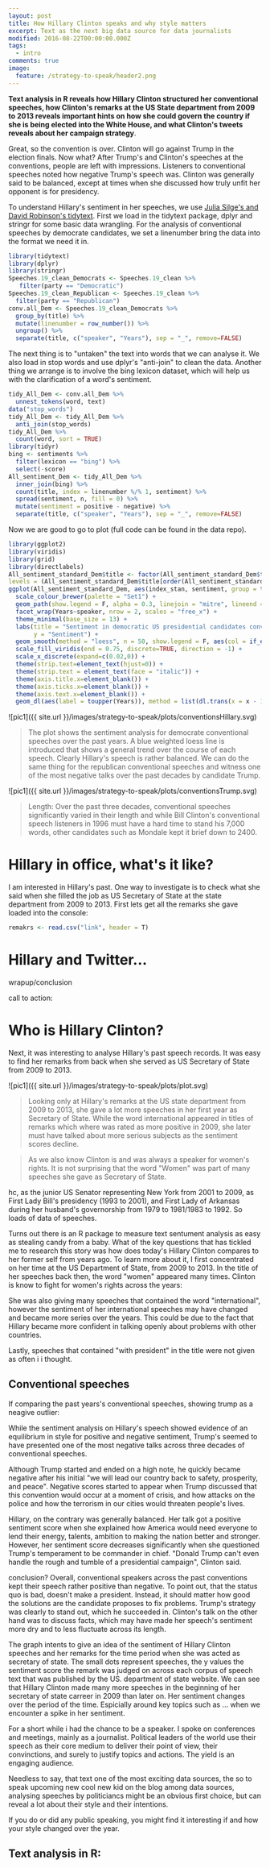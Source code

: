 ```yaml
---
layout: post
title: How Hillary Clinton speaks and why style matters
excerpt: Text as the next big data source for data journalists
modified: 2016-08-22T00:00:00.000Z
tags:
  - intro
comments: true
image:
  feature: /strategy-to-speak/header2.png
---
```


**Text analysis in R reveals how Hillary Clinton structured her conventional speeches, how Clinton's remarks at the US State department from 2009 to 2013 reveals important hints on how she could govern the country if she is being elected into the White House, and what Clinton's tweets reveals about her campaign strategy**.

Great, so the convention is over. Clinton will go against Trump in the election finals. Now what? After Trump's and Clinton's speeches at the conventions, people are left with impressions. Listeners to conventional speeches noted how negative Trump's speech was. Clinton was generally said to be balanced, except at times when she discussed how truly unfit her opponent is for presidency.

To understand Hillary's sentiment in her speeches, we use [Julia Silge's and David Robinson's tidytext](https://www.r-bloggers.com/the-life-changing-magic-of-tidying-text/). First we load in the tidytext package, dplyr and stringr for some basic data wrangling. For the analysis of conventional speeches by democrate candidates, we set a linenumber bring the data into the format we need it in.

```r
library(tidytext)
library(dplyr)
library(stringr)
Speeches.19_clean_Democrats <- Speeches.19_clean %>%
   filter(party == "Democratic")
Speeches.19_clean_Republican <- Speeches.19_clean %>%
  filter(party == "Republican")
conv.all_Dem <- Speeches.19_clean_Democrats %>%
  group_by(title) %>%
  mutate(linenumber = row_number()) %>%
  ungroup() %>%
  separate(title, c("speaker", "Years"), sep = "_", remove=FALSE)
```

The next thing is to "untaken" the text into words that we can analyse it. We also load in stop words and use dplyr's "anti-join" to clean the data. Another thing we arrange is to involve the bing lexicon dataset, which will help us with the clarification of a word's sentiment.

```r
tidy_All_Dem <- conv.all_Dem %>%
  unnest_tokens(word, text)
data("stop_words")
tidy_All_Dem <- tidy_All_Dem %>%
  anti_join(stop_words)
tidy_All_Dem %>%
  count(word, sort = TRUE)
library(tidyr)
bing <- sentiments %>%
  filter(lexicon == "bing") %>%
  select(-score)
All_sentiment_Dem <- tidy_All_Dem %>%
  inner_join(bing) %>%
  count(title, index = linenumber %/% 1, sentiment) %>%
  spread(sentiment, n, fill = 0) %>%
  mutate(sentiment = positive - negative) %>%
  separate(title, c("speaker", "Years"), sep = "_", remove=FALSE)
```

Now we are good to go to plot (full code can be found in the data repo).

```r
library(ggplot2)
library(viridis)
library(grid)
library(directlabels)
All_sentiment_standard_Dem$title <- factor(All_sentiment_standard_Dem$title,
levels = (All_sentiment_standard_Dem$title[order(All_sentiment_standard_Dem$Years)]))
ggplot(All_sentiment_standard_Dem, aes(index_stan, sentiment, group = title)) +
  scale_colour_brewer(palette = "Set1") +
  geom_path(show.legend = F, alpha = 0.3, linejoin = "mitre", lineend = "butt", aes(col = if_else(hillaryClinton_line == 0, "red", "grey"))) +
  facet_wrap(Years~speaker, nrow = 2, scales = "free_x") +
  theme_minimal(base_size = 13) +
  labs(title = "Sentiment in democratic US presidential candidates convention speeches",
       y = "Sentiment") +
  geom_smooth(method = "loess", n = 50, show.legend = F, aes(col = if_else(hillaryClinton_line == 0, "red", "grey"))) +
  scale_fill_viridis(end = 0.75, discrete=TRUE, direction = -1) +
  scale_x_discrete(expand=c(0.02,0)) +
  theme(strip.text=element_text(hjust=0)) +
  theme(strip.text = element_text(face = "italic")) +
  theme(axis.title.x=element_blank()) +
  theme(axis.ticks.x=element_blank()) +
  theme(axis.text.x=element_blank()) +
  geom_dl(aes(label = toupper(Years)), method = list(dl.trans(x = x - 1.3), "last.points", cex = 0.5))
```

![pic1]({{ site.url }}/images/strategy-to-speak/plots/conventionsHillary.svg)

> The plot shows the sentiment analysis for democrate conventional speeches over the past years. A blue weighted loess line is introduced that shows a general trend over the course of each speech. Clearly Hillary's speech is rather balanced. We can do the same thing for the republican conventional speeches and witness one of the most negative talks over the past decades by candidate Trump.

![pic1]({{ site.url }}/images/strategy-to-speak/plots/conventionsTrump.svg)

> Length: Over the past three decades, conventional speeches significantly varied in their length and while Bill Clinton's conventional speech listeners in 1996 must have a hard time to stand his 7,000 words, other candidates such as Mondale kept it brief down to 2400.

# Hillary in office, what's it like?

I am interested in Hillary's past. One way to investigate is to check what she said when she filled the job as US Secretary of State at the state department from 2009 to 2013\. First lets get all the remarks she gave loaded into the console:

```r
remakrs <- read.csv("link", header = T)
```

# Hillary and Twitter...

wrapup/conclusion

call to action:

# Who is Hillary Clinton?

Next, it was interesting to analyse Hillary's past speech records. It was easy to find her remarks from back when she served as US Secretary of State from 2009 to 2013.

![pic1]({{ site.url }}/images/strategy-to-speak/plots/plot.svg)

> Looking only at Hillary's remarks at the US state department from 2009 to 2013, she gave a lot more speeches in her first year as Secretary of State. While the word international appeared in titles of remarks which where was rated as more positive in 2009, she later must have talked about more serious subjects as the sentiment scores decline.

> As we also know Clinton is and was always a speaker for women's rights. It is not surprising that the word "Women" was part of many speeches she gave as Secretary of State.

hc, as the junior US Senator representing New York from 2001 to 2009, as First Lady Bill's presidency (1993 to 2001), and First Lady of Arkansas during her husband's governorship from 1979 to 1981/1983 to 1992\. So loads of data of speeches.

Turns out there is an R package to measure text sentument analysis as easy as stealing candy from a baby. What of the key questions that has tickled me to research this story was how does today's Hillary Clinton compares to her former self from years ago. To learn more about it, I first concentrated on her time at the US Department of State, from 2009 to 2013\. In the title of her speeches back then, the word "women" appeared many times. Clinton is know to fight for women's rights across the years:

She was also giving many speeches that contained the word "international", however the sentiment of her international speeches may have changed and became more series over the years. This could be due to the fact that Hillary became more confident in talking openly about problems with other countries.

Lastly, speeches that contained "with president" in the title were not given as often i i thought.

## Conventional speeches

If comparing the past years's conventional speeches, showing trump as a neagive outlier:

While the sentiment analysis on Hillary's speech showed evidence of an equilibrium in style for positive and negative sentiment, Trump's seemed to have presented one of the most negative talks across three decades of conventional speeches.

Although Trump started and ended on a high note, he quickly became negative after his initial "we will lead our country back to safety, prosperity, and peace". Negative scores started to appear when Trump discussed that this convention would occur at a moment of crisis, and how attacks on the police and how the terrorism in our cities would threaten people's lives.

Hillary, on the contrary was generally balanced. Her talk got a positive sentiment score when she explained how America would need everyone to lend their energy, talents, ambition to making the nation better and stronger. However, her sentiment score decreases significantly when she questioned Trump's temperament to be commander in chief. "Donald Trump can't even handle the rough and tumble of a presidential campaign", Clinton said.

conclusion? Overall, conventional speakers across the past conventions kept their speech rather positive than negative. To point out, that the status quo is bad, doesn't make a president. Instead, it should matter how good the solutions are the candidate proposes to fix problems. Trump's strategy was clearly to stand out, which he succeeded in. Clinton's talk on the other hand was to discuss facts, which may have made her speech's sentiment more dry and to less fluctuate across its length.

The graph intents to give an idea of the sentiment of Hillary Clinton speeches and her remarks for the time period when she was acted as secretary of state. The small dots represent speeches, the y values the sentiment score the remark was judged on across each corpus of speech text that was published by the US. department of state website. We can see that Hillary Clinton made many more speeches in the beginning of her secretary of state carreer in 2009 than later on. Her sentiment changes over the period of the time. Espicially around key topics such as ... when we encounter a spike in her sentiment.

For a short while i had the chance to be a speaker. I spoke on conferences and meetings, mainly as a journalist. Political leaders of the world use their speech as their core medium to deliver their point of view, their convinctions, and surely to justify topics and actions. The yield is an engaging audience.

Needless to say, that text one of the most exciting data sources, the so to speak upcoming new cool new kid on the blog among data sources, analysing speeches by politiciancs might be an obvious first choice, but can reveal a lot about their style and their intentions.

If you do or did any public speaking, you might find it interesting if and how your style changed over the year.

## Text analysis in R:

<!-- <link rel="stylesheet" type="text/css" href="/javascripts/posts/test/style.css"> <script src="/javascripts/libs/d3.4.11.js" type="text/javascript"></script> <script src="/javascripts/libs/lodash.js" type="text/javascript"></script> <script src="/javascripts/libs/d3-jetpack-v1.js" type="text/javascript"></script> <script src="/javascripts/libs/d3-starterkit-v0.js" type="text/javascript"></script> <script src="/javascripts/posts/test/graphtest.js"></script> -->

<link href="/bootstrap.min.css" rel="stylesheet">



<link href="/clean-blog.css" rel="stylesheet">



<link href="font-awesome.min.css" rel="stylesheet" type="text/css">



<link href="http://fonts.googleapis.com/css?family=Lora:400,700,400italic,700italic" rel="stylesheet" type="text/css">



<link href="http://fonts.googleapis.com/css?family=Open+Sans:300italic,400italic,600italic,700italic,800italic,400,300,600,700,800" rel="stylesheet" type="text/css">



<script src="/jquery.min.js">
</script>



<script src="/bootstrap.min.js">
</script>



<script src="/jqBootstrapValidation.js">
</script>



<script src="/contact_me.js">
</script>



<script src="/clean-blog.min.js">
</script>
